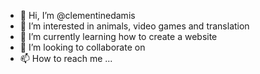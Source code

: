 - 👋 Hi, I’m @clementinedamis
- 👀 I’m interested in animals, video games and translation
- 🌱 I’m currently learning how to create a website
- 💞️ I’m looking to collaborate on 
- 📫 How to reach me ...

<!---
clementinedamis/clementinedamis is a ✨ special ✨ repository because its `README.md` (this file) appears on your GitHub profile.
You can click the Preview link to take a look at your changes.
--->
